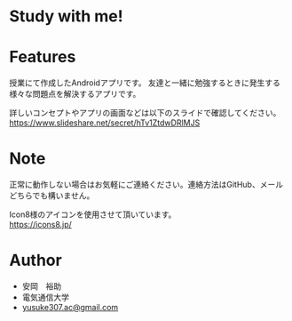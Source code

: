 # Study with me!

# Features
授業にて作成したAndroidアプリです。
友達と一緒に勉強するときに発生する様々な問題点を解決するアプリです。

詳しいコンセプトやアプリの画面などは以下のスライドで確認してください。
https://www.slideshare.net/secret/hTv1ZtdwDRlMJS

# Note
正常に動作しない場合はお気軽にご連絡ください。連絡方法はGitHub、メールどちらでも構いません。<br>

Icon8様のアイコンを使用させて頂いています。<br>
https://icons8.jp/<br>

# Author
* 安岡　裕助
* 電気通信大学
* yusuke307.ac@gmail.com
